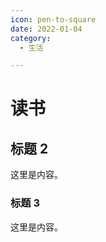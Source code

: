 ```yaml
---
icon: pen-to-square
date: 2022-01-04
category:
  - 生活

---
```


# 读书

## 标题 2

这里是内容。

### 标题 3

这里是内容。
